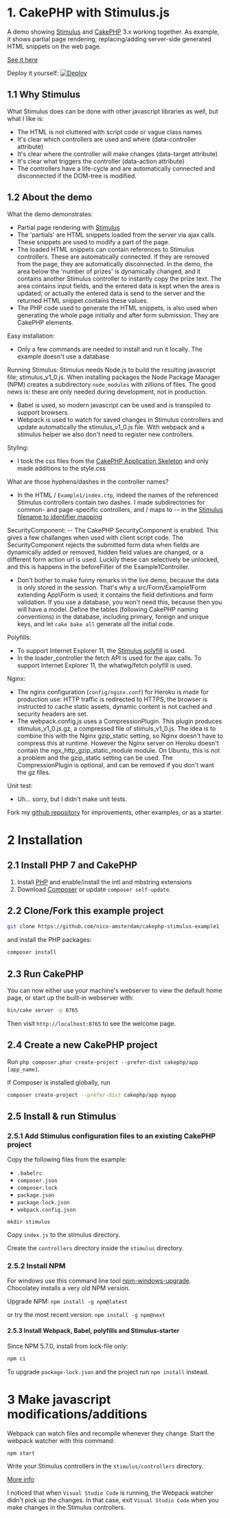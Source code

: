 # 1. CakePHP with Stimulus.js

A demo showing [Stimulus](https://stimulusjs.org) and [CakePHP](https://cakephp.org) 3.x working together.
As example, it shows partial page rendering; replacing/adding server-side generated HTML snippets on the web page.

[See it here](https://cakephp-stimulusjs.herokuapp.com)

Deploy it yourself: [![Deploy](https://www.herokucdn.com/deploy/button.svg)](https://heroku.com/deploy?template=https://github.com/nico-amsterdam/cakephp-stimulus-example1)

## 1.1 Why Stimulus

What Stimulus does can be done with other javascript libraries as well, but what I like is:
- The HTML is not cluttered with script code or vague class names
- It's clear which controllers are used and where (data-controller attribute)
- It's clear where the controller will make changes (data-target attribute)
- It's clear what triggers the controller (data-action attribute)
- The controllers have a life-cycle and are automatically connected and disconnected if the DOM-tree is modified.


## 1.2 About the demo

What the demo demonstrates: 
- Partial page rendering with [Stimulus](https://stimulusjs.org)
- The 'partials' are HTML snippets loaded from the server via ajax calls. These snippets are used to modify a part of the page.
- The loaded HTML snippets can contain references to Stimulus controllers. These are automatically connected. If they are removed from the page, they are automatically disconnected. In the demo, the area below the 'number of prizes' is dynamically changed, and it contains another Stimulus controller to instantly copy the prize text. The area contains input fields, and the entered data is kept when the area is updated; or actually the entered data is send to the server and the returned HTML snippet contains these values.
- The PHP code used to generate the HTML snippets, is also used when generating the whole page initially and after form submission. They are CakePHP elements.

Easy installation:
- Only a few commands are needed to install and run it locally. The example doesn't use a database

Running Stimulus:
Stimulus needs Node.js to build the resulting javascript file; stimulus_v1_0.js. When installing packages the Node Package Manager (NPM) creates a subdirectory `node_modules` with zillions of files. The good news is: these are only needed during development, not in production. 
- Babel is used, so modern javascript can be used and is transpiled to support browsers.
- Webpack is used to watch for saved changes in Stimulus controllers and update automatically the stimulus_v1_0.js file. With webpack and a stimulus helper we also don't need to register new controllers.

Styling:
- I took the css files from the [CakePHP Application Skeleton](https://github.com/cakephp/app) and only made additions to the style.css

What are those hyphens/dashes in the controller names?
- In the HTML / `Example1/index.ctp`, indeed the names of the referenced Stimulus controllers contain two dashes. I made subdirectories for common- and page-specific controllers, and / maps to -- in the [Stimulus filename to identifier mapping](https://stimulusjs.org/handbook/installing#controller-filenames-map-to-identifiers)

SecurityComponent:
-- The CakePHP SecurityComponent is enabled. This gives a few challanges when used with client script code. The SecurityComponent rejects the submitted form data when fields are dynamically added or removed, hidden field values are changed, or a different form action url is used. Luckily these can selectively be unlocked, and this is happens in the beforeFilter of the Example1Controller.
- Don't bother to make funny remarks in the live demo, because the data is only stored in the session. That's why a src/Form/Example1Form extending App\Form is used; it contains the field definitions and form validation. If you use a database, you won't need this, because then you will have a model. Define the tables (following CakePHP naming conventions) in the database, including primary, foreign and unique keys, and let `cake bake all` generate all the initial code.

Polyfills:
- To support Internet Explorer 11, the [Stimulus polyfill](https://stimulusjs.org/handbook/installing#browser-support) is used.
- In the loader_controller the fetch API is used for the ajax calls. To support Internet Explorer 11, the whatwg/fetch polyfill is used.

Nginx:
- The nginx configuration (`config/nginx.conf`) for Heroku is made for production use: HTTP traffic is redirected to HTTPS, the browser is instructed to cache static assets, dynamic content is not cached and security headers are set.
- The webpack.config.js uses a CompressionPlugin. This plugin produces stimulus_v1_0.js.gz, a compressed file of stimuls_v1_0.js. The idea is to combine this with the Nginx gzip_static setting, so Nginx doesn't have to compress this at runtime. However the Nginx server on Heroku doesn't contain the ngx_http_gzip_static_module module. On Ubuntu, this is not a problem and the gzip_static setting can be used. The CompressionPlugin is optional, and can be removed if you don't want the gz files.

Unit test:
- Uh... sorry, but I didn't make unit tests.

Fork my [github repository](https://github.com/nico-amsterdam/cakephp-stimulus-example1) for improvements, other examples, or as a starter.


# 2 Installation

## 2.1 Install PHP 7 and CakePHP

1. Install [PHP](https://www.php.net/manual/en/install.php) and enable/install the intl and mbstring extensions
2. Download [Composer](https://getcomposer.org/doc/00-intro.md) or update `composer self-update`.

## 2.2 Clone/Fork this example project 

```bash
git clone https://github.com/nico-amsterdam/cakephp-stimulus-example1
```

and install the PHP packages:
```bash
composer install
```

## 2.3 Run CakePHP 

You can now either use your machine's webserver to view the default home page, or start
up the built-in webserver with:

```bash
bin/cake server -p 8765
```

Then visit `http://localhost:8765` to see the welcome page.

## 2.4 Create a new CakePHP project

Run `php composer.phar create-project --prefer-dist cakephp/app [app_name]`.

If Composer is installed globally, run

```bash
composer create-project --prefer-dist cakephp/app myapp
```

## 2.5 Install & run Stimulus

### 2.5.1 Add Stimulus configuration files to an existing CakePHP project

Copy the following files from the example:
- `.babelrc`
- `composer.json`
- `composer.lock`
- `package.json`
- `package-lock.json`
- `webpack.config.json`

`mkdir stimulus`

Copy `index.js` to the stimulus directory.

Create the `controllers` directory inside the `stimulus` directory.

### 2.5.2 Install NPM

For windows use this command line tool [npm-windows-upgrade](https://github.com/felixrieseberg/npm-windows-upgrade). Chocolatey installs a very old NPM version.

Upgrade NPM: 
`npm install -g npm@latest`

or try the most recent version: 
`npm install -g npm@next`


#### 2.5.3 Install Webpack, Babel, polyfills and Stimulus-starter

Since NPM 5.7.0, install from lock-file only:
```bash
npm ci
```

To upgrade `package-lock.json` and the project run `npm install` instead.

# 3 Make javascript modifications/additions

Webpack can watch files and recompile whenever they change. Start the webpack watcher with this command:
```bash
npm start
```
Write your Stimulus controllers in the `stimulus/controllers` directory.

[More info](https://stimulusjs.org/handbook/introduction)

I noticed that when `Visual Studio Code` is running, the Webpack watcher didn't pick up the changes. In that case, exit `Visual Studio Code` when you make changes in the Stimulus controllers.

